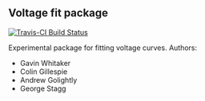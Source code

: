 
Voltage fit package
-------------------

[![Travis-CI Build Status](https://travis-ci.org/csgillespie/voltagefit.svg?branch=master)](https://travis-ci.org/csgillespie/voltagefit)

Experimental package for fitting voltage curves. Authors:

-   Gavin Whitaker
-   Colin Gillespie
-   Andrew Golightly
-   George Stagg
